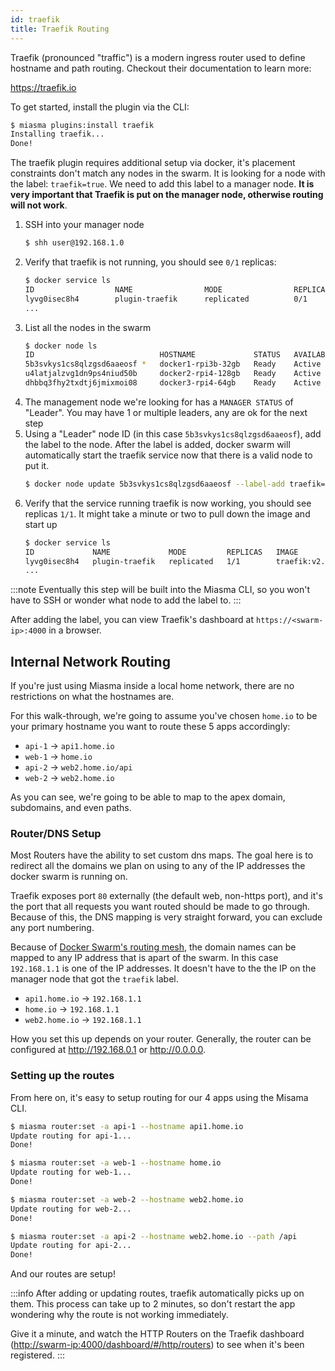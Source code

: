 ```yaml
---
id: traefik
title: Traefik Routing
---
```


Traefik (pronounced "traffic") is a modern ingress router used to define hostname and path routing. Checkout their documentation to learn more:

<https://traefik.io>

To get started, install the plugin via the CLI:

```bash
$ miasma plugins:install traefik
Installing traefik...
Done!
```

The traefik plugin requires additional setup via docker, it's placement constraints don't match any nodes in the swarm. It is looking for a node with the label: `traefik=true`. We need to add this label to a manager node. **It is very important that Traefik is put on the manager node, otherwise routing will not work**.

1. SSH into your manager node
   ```bash
   $ shh user@192.168.1.0
   ```
1. Verify that traefik is not running, you should see `0/1` replicas:
   ```bash
   $ docker service ls
   ID                  NAME                MODE                REPLICAS            IMAGE                                       PORTS
   lyvg0isec8h4        plugin-traefik      replicated          0/1                 traefik:v2.4                                *:80->80/tcp,   *:4000->8080/tcp
   ...
   ```
1. List all the nodes in the swarm
   ```bash
   $ docker node ls
   ID                            HOSTNAME             STATUS   AVAILABILITY   MANAGER STATUS      ENGINE VERSION
   5b3svkys1cs8qlzgsd6aaeosf *   docker1-rpi3b-32gb   Ready    Active         Leader              19.03.13
   u4latjalzvg1dn9ps4niud50b     docker2-rpi4-128gb   Ready    Active                             19.03.12
   dhbbq3fhy2txdtj6jmixmoi08     docker3-rpi4-64gb    Ready    Active                             19.03.12
   ```
1. The management node we're looking for has a `MANAGER STATUS` of "Leader". You may have 1 or multiple leaders, any are ok for the next step
1. Using a "Leader" node ID (in this case `5b3svkys1cs8qlzgsd6aaeosf`), add the label to the node. After the label is added, docker swarm will automatically start the traefik service now that there is a valid node to put it.
   ```bash
   $ docker node update 5b3svkys1cs8qlzgsd6aaeosf --label-add traefik=true
   ```
1. Verify that the service running traefik is now working, you should see replicas `1/1`. It might take a minute or two to pull down the image and start up
   ```bash
   $ docker service ls
   ID             NAME             MODE         REPLICAS   IMAGE          PORTS
   lyvg0isec8h4   plugin-traefik   replicated   1/1        traefik:v2.4   *:80->80/tcp,   *:4000->8080/tcp
   ...
   ```

:::note
Eventually this step will be built into the Miasma CLI, so you won't have to SSH or wonder what node to add the label to.
:::

After adding the label, you can view Traefik's dashboard at `https://<swarm-ip>:4000` in a browser.

## Internal Network Routing

If you're just using Miasma inside a local home network, there are no restrictions on what the hostnames are.

For this walk-through, we're going to assume you've chosen `home.io` to be your primary hostname you want to route these 5 apps accordingly:

- `api-1` &rarr; `api1.home.io`
- `web-1` &rarr; `home.io`
- `api-2` &rarr; `web2.home.io/api`
- `web-2` &rarr; `web2.home.io`

As you can see, we're going to be able to map to the apex domain, subdomains, and even paths.

### Router/DNS Setup

Most Routers have the ability to set custom dns maps. The goal here is to redirect all the domains we plan on using to any of the IP addresses the docker swarm is running on.

Traefik exposes port `80` externally (the default web, non-https port), and it's the port that all requests you want routed should be made to go through. Because of this, the DNS mapping is very straight forward, you can exclude any port numbering.

Because of [Docker Swarm's routing mesh](https://docs.docker.com/engine/swarm/ingress/), the domain names can be mapped to any IP address that is apart of the swarm. In this case `192.168.1.1` is one of the IP addresses. It doesn't have to the the IP on the manager node that got the `traefik` label.

- `api1.home.io` &rarr; `192.168.1.1`
- `home.io` &rarr; `192.168.1.1`
- `web2.home.io` &rarr; `192.168.1.1`

How you set this up depends on your router. Generally, the router can be configured at <http://192.168.0.1> or <http://0.0.0.0>.

### Setting up the routes

From here on, it's easy to setup routing for our 4 apps using the Misama CLI.

```bash
$ miasma router:set -a api-1 --hostname api1.home.io
Update routing for api-1...
Done!

$ miasma router:set -a web-1 --hostname home.io
Update routing for web-1...
Done!

$ miasma router:set -a web-2 --hostname web2.home.io
Update routing for web-2...
Done!

$ miasma router:set -a api-2 --hostname web2.home.io --path /api
Update routing for api-2...
Done!
```

And our routes are setup!

:::info
After adding or updating routes, traefik automatically picks up on them. This process can take up to 2 minutes, so don't restart the app wondering why the route is not working immediately.

Give it a minute, and watch the HTTP Routers on the Traefik dashboard (<http://swarm-ip:4000/dashboard/#/http/routers>) to see when it's been registered.
:::
